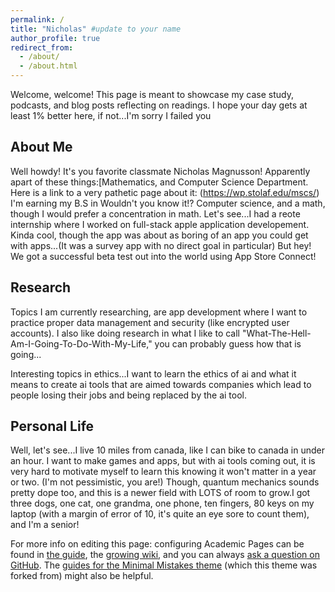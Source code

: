 ```yaml
---
permalink: /
title: "Nicholas" #update to your name
author_profile: true
redirect_from: 
  - /about/
  - /about.html
---
```


Welcome, welcome! This page is meant to showcase my case study, podcasts, and blog posts reflecting on readings. I hope your day gets at least 1% better here, if not...I'm sorry I failed you


About Me
---
Well howdy! It's you favorite classmate Nicholas Magnusson! Apparently apart of these things:[Mathematics, and Computer Science Department. Here is a link to a very pathetic page about it:  (https://wp.stolaf.edu/mscs/) I'm earning my B.S in Wouldn't you know it!? Computer science, and a math, though I would prefer a concentration in math. Let's see...I had a reote internship where I worked on full-stack apple application developement. Kinda cool, though the app was about as boring of an app you could get with apps...(It was a survey app with no direct goal in particular) But hey! We got a successful beta test out into the world using App Store Connect!

Research 
---
Topics I am currently researching, are app development where I want to practice proper data management and security (like encrypted user accounts). I also like doing research in what I like to call "What-The-Hell-Am-I-Going-To-Do-With-My-Life," you can probably guess how that is going...

Interesting topics in ethics...I want to learn the ethics of ai and what it means to create ai tools that are aimed towards companies which lead to people losing their jobs and being replaced by the ai tool.

Personal Life
---
Well, let's see...I live 10 miles from canada, like I can bike to canada in under an hour. I want to make games and apps, but with ai tools coming out, it is very hard to motivate myself to learn this knowing it won't matter in a year or two. (I'm not pessimistic, you are!) Though, quantum mechanics sounds pretty dope too, and this is a newer field with LOTS of room to grow.I got three dogs, one cat, one grandma, one phone, ten fingers, 80 keys on my laptop (with a margin of error of 10, it's quite an eye sore to count them), and I'm a senior!


For more info on editing this page: configuring Academic Pages can be found in [the guide](https://academicpages.github.io/markdown/), the [growing wiki](https://github.com/academicpages/academicpages.github.io/wiki), and you can always [ask a question on GitHub](https://github.com/academicpages/academicpages.github.io/discussions). The [guides for the Minimal Mistakes theme](https://mmistakes.github.io/minimal-mistakes/docs/configuration/) (which this theme was forked from) might also be helpful.
